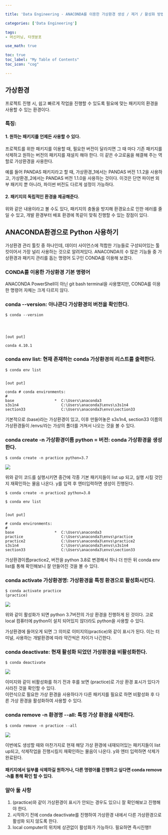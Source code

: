 ```yaml
---

title: 'Data Engineering - ANACONDA를 이용한 가상환경 생성 / 제거 / 활성화 방법 및 가상환경 이론 정리'

categories: ['Data Engineering']

tags: 
- 머신러닝, 타겟분포

use_math: true

toc: true
toc_label: "My Table of Contents"
toc_icon: "cog"

---
```


## 가상환경

프로젝트 진행 시, 쉽고 빠르게 작업을 진행할 수 있도록 필요에 맞는 패키지의 환경을 사용할 수 있는 환경이다.  


### 특징:
#### 1. 원하는 패키지를 언제든 사용할 수 있다.  
프로젝트를 위한 패키지를 이용할 때, 필요한 버전이 달라지면 그 때 마다 기존 패키지를 삭제하고 원하는 버전의 패키지를 재설치 해야 한다. 이 같은 수고로움을 해결해 주는 역할로 가상환경을 사용한다.  

예를 들어 PANDAS 패키지라고 할 때, 가상환경_1에서는 PANDAS 버전 1.1.2을 사용하고, 가상환경_2에서는 PANDAS 버전 1.1.0을 사용하는 것이다. 이것은 단연 파이썬 외부 패키지 뿐 아니라, 파이썬 버전도 다르게 설정이 가능하다.  



#### 2. 패키지의 독립적인 환경을 제공해준다.  
위와 같은 내용이라고 볼 수도 있다, 패키지의 충돌을 방지해 환경요소로 인한 에러를 줄일 수 있고, 개발 환경부터 배포 환경에 똑같이 맞춰 진행할 수 있는 장점이 있다.  

## ANACONDA환경으로 Python 사용하기  

가상환경 관리 툴킷 중 하나인데, 데이터 사이언스에 적합한 기능들로 구성되어있는 툴킷이어서 가장 널리 사용하는 것으로 알려져있다. ANACONDA의 수 많은 기능들 중 가상환경과 패키지 관리를 돕는 명령어 도구인 CONDA를 이용해 보겠다.  


### CONDA를 이용한 가상환경 기본 명령어  

ANACONDA PowerShell이 아닌 git bash terminal을 사용했지만, CONDA를 이용한 명령어 자체는 크게 다르지 않다.  

### conda --version: 아나콘다 가상환경의 버전을 확인한다.  
```
$ conda --version




[out put]

conda 4.10.1
```

### conda env list: 현재 존재하는 conda 가상환경의 리스트를 출력한다.

```
$ conda env list


[out put]

conda # conda environments:
#
base                  *  C:\Users\anaconda3
s3s1n4                   C:\Users\anaconda3\envs\s3s1n4
section33                C:\Users\anaconda3\envs\section33
```

기본적으로 (base)라는 가상환경이 있고, 이후 만들어놓은 s3s1n4, section33 이름의 가상환경들이 /envs/라는 가상의 폴더를 거쳐서 나오는 것을 볼 수 있다.  


### conda create -n 가상환경이름 python = 버전: conda 가상환경을 생성한다.  
```
$ conda create -n practice python=3.7
```

![](https://images.velog.io/images/dlskawns/post/37693def-b7b5-4e32-864c-5c6f6af8612d/image.png)

위와 같이 코드를 실행시키면 중간에 각종 기본 패키지들이 list up 되고, 실행 시킬 것인지 재확인하는 물음 나온다. y를 입력 후 엔터입력하면 생성이 진행된다. 

```
$ conda create -n practice2 python=3.8
```
```
$ conda env list


[out put]

# conda environments:
#
base                  *  C:\Users\anaconda3
practice                 C:\Users\anaconda3\envs\practice
practice2                C:\Users\anaconda3\envs\practice2
s3s1n4                   C:\Users\anaconda3\envs\s3s1n4
section33                C:\Users\anaconda3\envs\section33
```

가상환경이름practice2, 버전을 python 3.8로 변경해서 하나 더 만든 뒤 conda env list를 통해 확인해보니 잘 만들어진 것을 볼 수 있다.  

### conda activate 가상환경명: 가상환경을 특정 환경으로 활성화시킨다.
```
$ conda activate practice
(practice)
```

![](https://images.velog.io/images/dlskawns/post/c8190e89-e59e-4362-81e4-dc5635f316c7/image.png)

위와 같이 활성화가 되면 python 3.7버전의 가상 환경을 진행하게 된 것이다. 고로 local 컴퓨터에 python이 설치 되어있지 않더라도 python을 사용할 수 있다.  

가상환경에 들어오게 되면 그 의미로 이미지의(practice)와 같이 표시가 된다. 이는 터미널, 사용하는 개발환경에 따라 약간씩은 차이가 나긴한다.  

### conda deactivate: 현재 활성화 되었던 가상환경을 비활성화한다.  
```
$ conda deactivate
```
![](https://images.velog.io/images/dlskawns/post/52d466ad-2f86-47cb-9454-f03c3441ebf3/image.png)

이미지와 같이 비활성화를 하기 전과 후를 보면 (practice)로 가상 환경 표시가 있다가 사라진 것을 확인할 수 있다.   
이런식으로 필요한 가상 환경을 사용하다가 다른 패키지를 필요로 하면 비활성화 후 다른 가상 환경을 활성화하여 사용할 수 있다.  

### conda remove -n 환경명 --all: 특정 가상 환경을 삭제한다.
```
$ conda remove -n practice --all
```
![](https://images.velog.io/images/dlskawns/post/06bd10bc-1f5b-4530-adba-04efe57a74f5/image.png)

이번에도 생성할 때와 마찬가지로 현재 해당 가상 환경에 내재되어있는 패키지들이 list up되고, 삭제작업을 진행시킬지 재확인하는 물음이 나온다. y와 엔터 입력하면 삭제가 완료된다.  

#### 패키지에서 일부를 삭제하길 원하거나, 다른 명령어를 진행하고 싶다면 conda remove -h를 통해 확인 할 수 있다.  


### 알아 둘 사항

1. (practice)와 같이 가상환경이 표시가 안되는 경우도 있으니 잘 확인해보고 진행해야 한다.  
2. 시작하기 전에 conda deactivate를 진행하여 가상환경 내에서 다른 가상환경으로 활성화 되지 않도록 한다.   
3. local computer의 위치에 상관없이 활성화가 가능하다. 필요하면 즉시진행!!  
